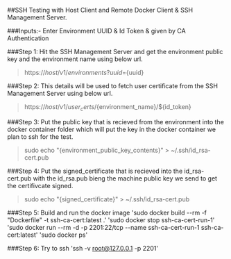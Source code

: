##SSH Testing with Host Client and Remote Docker Client & SSH Management Server.

###Inputs:- 
Enter Environment UUID & Id Token & given by CA Authentication

###Step 1:
Hit the SSH Management Server and get the environment public key and the environment name using below url.
> https://${host}/v1/environments?uuid=${uuid}

###Step 2:
This details will be used to fetch user certificate from the SSH Management Server using below url.
> https://${host}/v1/user_certs/${environment_name}/${id_token}

###Step 3:
Put the public key that is recieved from the environment into the docker container folder which will put the key in the docker container we plan to ssh for the test.
> sudo echo "{environment_public_key_contents}" > ~/.ssh/id_rsa-cert.pub

###Step 4:
Put the signed_certificate that is recieved into the id_rsa-cert.pub with the id_rsa.pub bieng the machine public key we send to get the certifivcate signed.
> sudo echo "{signed_certificate}" > ~/.ssh/id_rsa-cert.pub

###Step 5:
Build and run the docker image
'sudo docker build --rm -f "Dockerfile" -t ssh-ca-cert:latest .'
'sudo docker stop ssh-ca-cert-run-1'
'sudo docker run --rm -d -p 2201:22/tcp --name ssh-ca-cert-run-1 ssh-ca-cert:latest'
'sudo docker ps'

###Step 6:
Try to ssh 
'ssh -v root@127.0.0.1 -p 2201'
